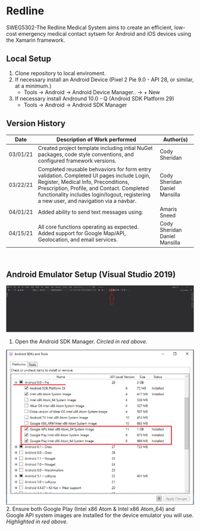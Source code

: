 # Redline

SWEG5302-The Redline Medical System aims to create an efficient, low-cost emergency medical contact sytsem for Android and iOS devices using the Xamarin framework.

## Local Setup

1. Clone repository to local enviroment.
2. If necessary install an Android Device (Pixel 2 Pie 9.0 - API 28, or similar, at a minimum.)
   - Tools -> Android -> Android Device Manager.. -> + New
3. If necessary install Andround 10.0 - Q (Android SDK Platform 29)
   - Tools -> Android -> Android SDK Manager
     <br>

## Version History

| Date     | Description of Work performed                                                                                                                                                                                                                                             | Author(s)                     |
| -------- | ------------------------------------------------------------------------------------------------------------------------------------------------------------------------------------------------------------------------------------------------------------------------- | ----------------------------- |
| 03/01/21 | Created project template including intial NuGet packages, code style conventions, and configured framework versions.                                                                                                                                                      | Cody Sheridan                 |
| 03/22/21 | Completed reusable behvaviors for form entry validation. Completed UI pages include Login, Register, Medical Info, Preconditions, Prescription, Profile, and Contact. Completed functionality includes login/logout, registering a new user, and navigation via a navbar. | Cody Sheridan Daniel Mansilla |
| 04/01/21 | Added ability to send text messages using.                                                                                                                                                                                                                                | Amaris Sneed                  |
| 04/15/21 | All core functions operating as expected. Added support for Google Map/API, Geolocation, and email services.                                                                                                                                                              | Cody Sheridan Daniel Mansilla |

<br>

## Android Emulator Setup (Visual Studio 2019)

![alt text](https://github.com/kuhlekt1v/redline/blob/revised-map/OpenAndroidSDKManager.png?raw=true)

1. Open the Android SDK Manager. _Circled in red above._
   <br>

![alt text](https://github.com/kuhlekt1v/redline/blob/revised-map/SDKManager.png?raw=true) 2. Ensure both Google Play (Intel x86 Atom & Intel x86 Atom_64) and Google API system images are installed for the device emulator you will use. _Highlighted in red above._
<br>
